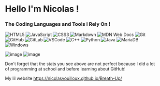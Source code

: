 # Hello I'm Nicolas !

### The Coding Languages and Tools I Rely On !

<p>
  <img alt="HTML5" src="https://img.shields.io/badge/-HTML5-E34F26?style=flat-square&logo=html5&logoColor=white" />
  <img alt="JavaScript" src="https://img.shields.io/badge/-JavaScript-F7DF1C?style=flat-square&logo=javascript&logoColor=black" />
  <img alt="CSS3" src="https://img.shields.io/badge/-CSS3-1572B6?style=flat-square&logo=css3&logoColor=white" />
  <img alt="Markdown" src="https://img.shields.io/badge/-Markdown-000000?style=flat-square&logo=markdown&logoColor=white" />
  <img alt="MDN Web Docs" src="https://img.shields.io/badge/-MDN%20Web%20Docs-black?style=flat-square&logo=mdnwebdocs&logoColor=white" />
  <img alt="Git" src="https://img.shields.io/badge/-Git-F05032?style=flat-square&logo=git&logoColor=white" />
  <img alt="GitHub" src="https://img.shields.io/badge/-GitHub-100000?style=flat-square&logo=github&logoColor=white" />
  <img alt="GitLab" src="https://img.shields.io/badge/-GitLab-330F63?style=flat-square&logo=gitlab&logoColor=white" />
  <img alt="VSCode" src="https://img.shields.io/badge/-VSCode-0078D4?style=flat-square&logo=visual%20studio%20code&logoColor=white" />
  <img alt="C++" src="https://img.shields.io/badge/-C%2B%2B-00599C?style=flat-square&logo=c%2B%2B&logoColor=white" />
  <img alt="Python" src="https://img.shields.io/badge/-Python-FFD43B?style=flat-square&logo=python&logoColor=blue" />
  <img alt="Java" src="https://img.shields.io/badge/-Java-%23ED8B00?style=flat-square&logo=openjdk&logoColor=white" />
  <img alt="MariaDB" src="https://img.shields.io/badge/-MariaDB-003545?style=flat-square&logo=mariadb&logoColor=white" />
  <img alt="Windows" src="https://img.shields.io/badge/-Windows-0078D6?style=flat-square&logo=windows&logoColor=white" />
</p>

![image](http://github-profile-summary-cards.vercel.app/api/cards/repos-per-language?username=NicolasVouilloux&theme=tokyonight)
![image](http://github-profile-summary-cards.vercel.app/api/cards/most-commit-language?username=NicolasVouilloux&theme=tokyonight)

Don't forget that the stats you see above are not perfect because I did a lot of programming at school and before learning about GitHub!

My lil website
https://nicolasvouilloux.github.io/Breath-Up/
